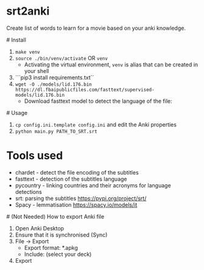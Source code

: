 # srt2anki
Create list of words to learn for a movie based on your anki knowledge.

# Install
1. `make venv`
2. `source ./bin/venv/activate` OR `venv`
   - Activating the virtual environment, `venv` is alias that can be created in your shell
3. ```pip3 install requirements.txt``
4. ```wget -O ./models/lid.176.bin https://dl.fbaipublicfiles.com/fasttext/supervised-models/lid.176.bin```
   - Download fasttext model to detect the language of the file:
    
# Usage
1. ```cp config.ini.template config.ini``` and edit the Anki properties
2. ```python main.py PATH_TO_SRT.srt```

# Tools used
- chardet - detect the file encoding of the subtitles
- fasttext - detection of the subtitles language
- pycountry - linking countries and their acronyms for language detections
- srt: parsing the subtitles https://pypi.org/project/srt/
- Spacy - lemmatisation https://spacy.io/models/it

# (Not Needed) How to export Anki file
1. Open Anki Desktop
2. Ensure that it is synchronised (Sync)
3. File -> Export
    - Export format: *.apkg
    - Include: (select your deck)
4. Export